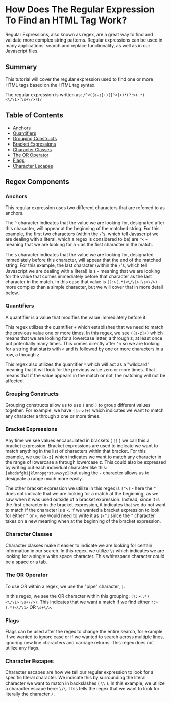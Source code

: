 # How Does The Regular Expression To Find an HTML Tag Work?

Regular Expressions, also known as regex, are a great way to find and validate more complex string patterns. Regular expressions can be used in many applications' search and replace functionality, as well as in our Javascript files.

## Summary

This tutorial will cover the regular expression used to find one or more HTML tags based on the HTML tag syntax.

The regular expression is written as: `/^<([a-z]+)([^<]+)*(?:>(.*)<\/\1>|\s+\/>)$/`

## Table of Contents

- [Anchors](#anchors)
- [Quantifiers](#quantifiers)
- [Grouping Constructs](#grouping-constructs)
- [Bracket Expressions](#bracket-expressions)
- [Character Classes](#character-classes)
- [The OR Operator](#the-or-operator)
- [Flags](#flags)
- [Character Escapes](#character-escapes)

## Regex Components

### Anchors

This regular expression uses two different characters that are referred to as anchors. 

The `^` character indicates that the value we are looking for, designated after this character, will appear at the beginning of the matched string. For this example, the first two characters (within the `/`'s, which tell Javascript we are dealing with a literal, which a regex is considered to be) are `^<` - meaning that we are looking for a `<` as the first character in the match.

The `$` character indicates that the value we are looking for, designated immediately before this character, will appear that the end of the matched string. For this example, the last character (within the `/`'s, which tell Javascript we are dealing with a literal) is `$` - meaning that we are looking for the value that comes immediately before that character as the last character in the match. In this case that value is `(?:>(.*)<\/\1>|\s+\/>)` - more complex than a simple character, but we will cover that in more detail below.

### Quantifiers

A quantifier is a value that modifies the value immediately before it. 

This regex utilizes the quantifier `+` which establishes that we need to match the previous value one or more times. In this regex, we see `([a-z]+)` which means that we are looking for a lowercase letter, a through z, at least once but potentially many times. This comes directly after `^<` so we are looking for a string that starts with `<` and is followed by one or more characters in a row, a through z.

This regex also utilizes the quantifier `*` which will act as a "wildcard" meaning that it will look for the previous value zero or more times. That means that if the value appears in the match or not, the matching will not be affected.

### Grouping Constructs

Grouping constructs allow us to use `(` and `)` to group different values together. For example, we have `([a-z]+)` which indicates we want to match any character a through z one or more times.

### Bracket Expressions

Any time we see values encapsulated in brackets ( `[]` ) we call this a bracket expression. Bracket expressions are used to indicate we want to match anything in the list of characters within that bracket. For this example, we use `[a-z]` which indicates we want to match any character in the range of lowercase a through lowercase z. This could also be expressed by writing out each individual character like this: `[abcdefghijklmnopqrstuvwxyz]` but using the `-` character allows us to designate a range much more easily.

The other bracket expression we utilize in this regex is `[^<]` - here the `^` does not indicate that we are looking for a match at the beginning, as we saw when it was used outside of a bracket expression. Instead, since it is the first character in the bracket expression, it indicates that we do not want to match if the character is a `<`. If we wanted a bracket expression to look for either `^` or `<`, we would need to write it as `[<^]` since the `^` character takes on a new meaning when at the beginning of the bracket expression.

### Character Classes

Character classes make it easier to indicate we are looking for certain information in our search. In this regex, we utilize `\s` which indicates we are looking for a single white space character. This whitespace character could be a space or a tab.

### The OR Operator

To use OR within a regex, we use the "pipe" character, `|`. 

In this regex, we see the OR character within this grouping: `(?:>(.*)<\/\1>|\s+\/>)`. This indicates that we want a match if we find either `?:>(.*)<\/\1>` OR `\s+\/>`.

### Flags

Flags can be used after the regex to change the entire search, for example if we wanted to ignore case or if we wanted to search across multiple lines, ignoring new line characters and carriage returns.
This regex does not utilize any flags.

### Character Escapes

Character escapes are how we tell our regular expression to look for a specific literal character. We indicate this by surrounding the literal character we want to match in backslashes ( `\\` ). In this example, we utilize a character escape here: `\/\`. This tells the regex that we want to look for literally the character `/`.